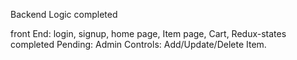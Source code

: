 Backend Logic completed

front End: login, signup, home page, Item page, Cart, Redux-states completed Pending: Admin Controls: Add/Update/Delete Item.
